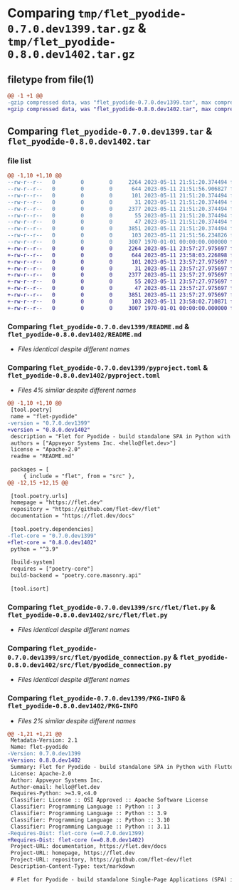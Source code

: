 # Comparing `tmp/flet_pyodide-0.7.0.dev1399.tar.gz` & `tmp/flet_pyodide-0.8.0.dev1402.tar.gz`

## filetype from file(1)

```diff
@@ -1 +1 @@
-gzip compressed data, was "flet_pyodide-0.7.0.dev1399.tar", max compression
+gzip compressed data, was "flet_pyodide-0.8.0.dev1402.tar", max compression
```

## Comparing `flet_pyodide-0.7.0.dev1399.tar` & `flet_pyodide-0.8.0.dev1402.tar`

### file list

```diff
@@ -1,10 +1,10 @@
--rw-r--r--   0        0        0     2264 2023-05-11 21:51:20.374494 flet_pyodide-0.7.0.dev1399/README.md
--rw-r--r--   0        0        0      644 2023-05-11 21:51:56.906827 flet_pyodide-0.7.0.dev1399/pyproject.toml
--rw-r--r--   0        0        0      101 2023-05-11 21:51:20.374494 flet_pyodide-0.7.0.dev1399/src/flet/__init__.py
--rw-r--r--   0        0        0       31 2023-05-11 21:51:20.374494 flet_pyodide-0.7.0.dev1399/src/flet/canvas/__init__.py
--rw-r--r--   0        0        0     2377 2023-05-11 21:51:20.374494 flet_pyodide-0.7.0.dev1399/src/flet/flet.py
--rw-r--r--   0        0        0       55 2023-05-11 21:51:20.374494 flet_pyodide-0.7.0.dev1399/src/flet/matplotlib_chart.py
--rw-r--r--   0        0        0       47 2023-05-11 21:51:20.374494 flet_pyodide-0.7.0.dev1399/src/flet/plotly_chart.py
--rw-r--r--   0        0        0     3851 2023-05-11 21:51:20.374494 flet_pyodide-0.7.0.dev1399/src/flet/pyodide_connection.py
--rw-r--r--   0        0        0      103 2023-05-11 21:51:56.234826 flet_pyodide-0.7.0.dev1399/src/flet/version.py
--rw-r--r--   0        0        0     3007 1970-01-01 00:00:00.000000 flet_pyodide-0.7.0.dev1399/PKG-INFO
+-rw-r--r--   0        0        0     2264 2023-05-11 23:57:27.975697 flet_pyodide-0.8.0.dev1402/README.md
+-rw-r--r--   0        0        0      644 2023-05-11 23:58:03.226898 flet_pyodide-0.8.0.dev1402/pyproject.toml
+-rw-r--r--   0        0        0      101 2023-05-11 23:57:27.975697 flet_pyodide-0.8.0.dev1402/src/flet/__init__.py
+-rw-r--r--   0        0        0       31 2023-05-11 23:57:27.975697 flet_pyodide-0.8.0.dev1402/src/flet/canvas/__init__.py
+-rw-r--r--   0        0        0     2377 2023-05-11 23:57:27.975697 flet_pyodide-0.8.0.dev1402/src/flet/flet.py
+-rw-r--r--   0        0        0       55 2023-05-11 23:57:27.975697 flet_pyodide-0.8.0.dev1402/src/flet/matplotlib_chart.py
+-rw-r--r--   0        0        0       47 2023-05-11 23:57:27.975697 flet_pyodide-0.8.0.dev1402/src/flet/plotly_chart.py
+-rw-r--r--   0        0        0     3851 2023-05-11 23:57:27.975697 flet_pyodide-0.8.0.dev1402/src/flet/pyodide_connection.py
+-rw-r--r--   0        0        0      103 2023-05-11 23:58:02.710871 flet_pyodide-0.8.0.dev1402/src/flet/version.py
+-rw-r--r--   0        0        0     3007 1970-01-01 00:00:00.000000 flet_pyodide-0.8.0.dev1402/PKG-INFO
```

### Comparing `flet_pyodide-0.7.0.dev1399/README.md` & `flet_pyodide-0.8.0.dev1402/README.md`

 * *Files identical despite different names*

### Comparing `flet_pyodide-0.7.0.dev1399/pyproject.toml` & `flet_pyodide-0.8.0.dev1402/pyproject.toml`

 * *Files 4% similar despite different names*

```diff
@@ -1,10 +1,10 @@
 [tool.poetry]
 name = "flet-pyodide"
-version = "0.7.0.dev1399"
+version = "0.8.0.dev1402"
 description = "Flet for Pyodide - build standalone SPA in Python with Flutter UI."
 authors = ["Appveyor Systems Inc. <hello@flet.dev>"]
 license = "Apache-2.0"
 readme = "README.md"
 
 packages = [
     { include = "flet", from = "src" },
@@ -12,15 +12,15 @@
 
 [tool.poetry.urls]
 homepage = "https://flet.dev"
 repository = "https://github.com/flet-dev/flet"
 documentation = "https://flet.dev/docs"
 
 [tool.poetry.dependencies]
-flet-core = "0.7.0.dev1399"
+flet-core = "0.8.0.dev1402"
 python = "^3.9"
 
 [build-system]
 requires = ["poetry-core"]
 build-backend = "poetry.core.masonry.api"
 
 [tool.isort]
```

### Comparing `flet_pyodide-0.7.0.dev1399/src/flet/flet.py` & `flet_pyodide-0.8.0.dev1402/src/flet/flet.py`

 * *Files identical despite different names*

### Comparing `flet_pyodide-0.7.0.dev1399/src/flet/pyodide_connection.py` & `flet_pyodide-0.8.0.dev1402/src/flet/pyodide_connection.py`

 * *Files identical despite different names*

### Comparing `flet_pyodide-0.7.0.dev1399/PKG-INFO` & `flet_pyodide-0.8.0.dev1402/PKG-INFO`

 * *Files 2% similar despite different names*

```diff
@@ -1,21 +1,21 @@
 Metadata-Version: 2.1
 Name: flet-pyodide
-Version: 0.7.0.dev1399
+Version: 0.8.0.dev1402
 Summary: Flet for Pyodide - build standalone SPA in Python with Flutter UI.
 License: Apache-2.0
 Author: Appveyor Systems Inc.
 Author-email: hello@flet.dev
 Requires-Python: >=3.9,<4.0
 Classifier: License :: OSI Approved :: Apache Software License
 Classifier: Programming Language :: Python :: 3
 Classifier: Programming Language :: Python :: 3.9
 Classifier: Programming Language :: Python :: 3.10
 Classifier: Programming Language :: Python :: 3.11
-Requires-Dist: flet-core (==0.7.0.dev1399)
+Requires-Dist: flet-core (==0.8.0.dev1402)
 Project-URL: documentation, https://flet.dev/docs
 Project-URL: homepage, https://flet.dev
 Project-URL: repository, https://github.com/flet-dev/flet
 Description-Content-Type: text/markdown
 
 # Flet for Pyodide - build standalone Single-Page Applications (SPA) in Python with Flutter UI
```


